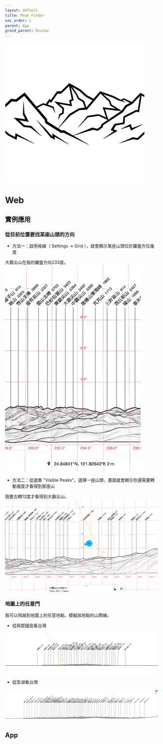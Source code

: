 ```yaml
---
layout: default
title: Peak Finder
nav_order: 1
parent: App
grand_parent: Review
---
```

[![Peak Finder](./PeakFinder/460x0w.png)](https://www.peakfinder.org/)

# Web
## 實例應用

### 從目前位置要找某座山頭的方向

- 方法一：啟用格線（ Settings -> Grid ），就會顯示某座山頭位於羅盤方位幾度

大霸尖山在我的羅盤方向233度。
![大霸尖山](./PeakFinder/大霸尖山1.png)

- 方法二：從選單 "Visible Peaks"，選擇一座山頭，畫面就會顯示你還需要轉動幾度才看得到那座山

我要左轉12度才看得到大霸尖山。
![大霸尖山](./PeakFinder/大霸尖山2.png)

### 地圖上的任意門

我可以飛越到地圖上的任意地點，模擬該地點的山際線。

- 從與那國島看台灣

![從與那國島看台灣](./PeakFinder/從與那國島看台灣.png)

- 從澎湖看台灣

![從澎湖看台灣](./PeakFinder/從澎湖看台灣.png)

## App
